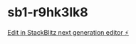 # sb1-r9hk3lk8

[Edit in StackBlitz next generation editor ⚡️](https://stackblitz.com/~/github.com/mike209856/sb1-r9hk3lk8)